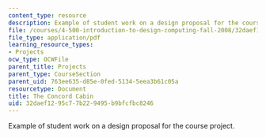```yaml
---
content_type: resource
description: Example of student work on a design proposal for the course project.
file: /courses/4-500-introduction-to-design-computing-fall-2008/32daef1295c77b229495b9bfcfbc8246_assn1_2.pdf
file_type: application/pdf
learning_resource_types:
- Projects
ocw_type: OCWFile
parent_title: Projects
parent_type: CourseSection
parent_uid: 763ee635-d85e-0fed-5134-5eea3b61c05a
resourcetype: Document
title: The Concord Cabin
uid: 32daef12-95c7-7b22-9495-b9bfcfbc8246
---
```

Example of student work on a design proposal for the course project.

